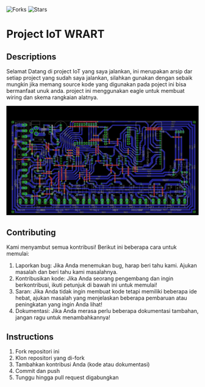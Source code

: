 ![Forks](https://img.shields.io/badge/forks-44-blue)
![Stars](https://img.shields.io/badge/stars-13-yellow)
# Project IoT WRART

## Descriptions
Selamat Datang di project IoT yang saya jalankan, ini merupakan arsip dar setiap project yang sudah saya jalankan, silahkan gunakan dengan sebaik mungkin jika memang source kode yang digunakan pada poject ini bisa bermanfaat unuk anda. project ini menggunakan eagle untuk membuat wiring dan skema rangkaian alatnya.

![Skema Alat](biogasV1.0/image/skema-alat-ukur-github.png)

## Contributing
Kami menyambut semua kontribusi! Berikut ini beberapa cara untuk memulai:
1. Laporkan bug: Jika Anda menemukan bug, harap beri tahu kami. Ajukan masalah dan beri tahu kami masalahnya.
2. Kontribusikan kode: Jika Anda seorang pengembang dan ingin berkontribusi, ikuti petunjuk di bawah ini untuk memulai!
3. Saran: Jika Anda tidak ingin membuat kode tetapi memiliki beberapa ide hebat, ajukan masalah yang menjelaskan beberapa pembaruan atau peningkatan yang ingin Anda lihat!
4. Dokumentasi: Jika Anda merasa perlu beberapa dokumentasi tambahan, jangan ragu untuk menambahkannya!

## Instructions
1. Fork repositori ini
2. Klon repositori yang di-fork
3. Tambahkan kontribusi Anda (kode atau dokumentasi)
4. Commit dan push
5. Tunggu hingga pull request digabungkan



